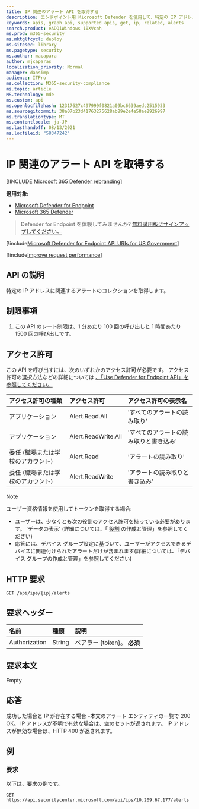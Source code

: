 ```yaml
---
title: IP 関連のアラート API を取得する
description: エンドポイント用 Microsoft Defender を使用して、特定の IP アドレスに関連するアラートのコレクションを取得する
keywords: apis, graph api, supported apis, get, ip, related, alerts
search.product: eADQiWindows 10XVcnh
ms.prod: m365-security
ms.mktglfcycl: deploy
ms.sitesec: library
ms.pagetype: security
ms.author: macapara
author: mjcaparas
localization_priority: Normal
manager: dansimp
audience: ITPro
ms.collection: M365-security-compliance
ms.topic: article
MS.technology: mde
ms.custom: api
ms.openlocfilehash: 12317627c497999f0821a09bc6639aedc2515933
ms.sourcegitcommit: 38a07b23d41763275628ab89e2e4e58ae2926997
ms.translationtype: MT
ms.contentlocale: ja-JP
ms.lasthandoff: 08/13/2021
ms.locfileid: "58347242"
---
```

# <a name="get-ip-related-alerts-api"></a>IP 関連のアラート API を取得する

[!INCLUDE [Microsoft 365 Defender rebranding](../../includes/microsoft-defender.md)]

**適用対象:**
- [Microsoft Defender for Endpoint](https://go.microsoft.com/fwlink/p/?linkid=2154037)
- [Microsoft 365 Defender](https://go.microsoft.com/fwlink/?linkid=2118804)

> Defender for Endpoint を体験してみませんか? [無料試用版にサインアップしてください。](https://signup.microsoft.com/create-account/signup?products=7f379fee-c4f9-4278-b0a1-e4c8c2fcdf7e&ru=https://aka.ms/MDEp2OpenTrial?ocid=docs-wdatp-exposedapis-abovefoldlink)

[!include[Microsoft Defender for Endpoint API URIs for US Government](../../includes/microsoft-defender-api-usgov.md)]

[!include[Improve request performance](../../includes/improve-request-performance.md)]

## <a name="api-description"></a>API の説明
特定の IP アドレスに関連するアラートのコレクションを取得します。


## <a name="limitations"></a>制限事項
1. この API のレート制限は、1 分あたり 100 回の呼び出しと 1 時間あたり 1500 回の呼び出しです。


## <a name="permissions"></a>アクセス許可

この API を呼び出すには、次のいずれかのアクセス許可が必要です。 アクセス許可の選択方法などの詳細については [、「Use Defender for Endpoint API」を参照してください。](apis-intro.md)

アクセス許可の種類|アクセス許可|アクセス許可の表示名
:---|:---|:---
アプリケーション|Alert.Read.All|'すべてのアラートの読み取り'
アプリケーション|Alert.ReadWrite.All|'すべてのアラートの読み取りと書き込み'
委任 (職場または学校のアカウント) | Alert.Read | 'アラートの読み取り'
委任 (職場または学校のアカウント) | Alert.ReadWrite | 'アラートの読み取りと書き込み'

> [!NOTE]
> ユーザー資格情報を使用してトークンを取得する場合:
>
> - ユーザーは、少なくとも次の役割のアクセス許可を持っている必要があります。 'データの表示' (詳細については、「 [役割](user-roles.md) の作成と管理」を参照してください)
>- 応答には、デバイス グループ設定に基づいて、ユーザーがアクセスできるデバイスに関連付けられたアラートだけが含まれます[](machine-groups.md)(詳細については、「デバイス グループの作成と管理」を参照してください)

## <a name="http-request"></a>HTTP 要求

```http
GET /api/ips/{ip}/alerts
```

## <a name="request-headers"></a>要求ヘッダー

名前|種類|説明
:---|:---|:---
Authorization | String | ベアラー {token}。 **必須**

## <a name="request-body"></a>要求本文

Empty

## <a name="response"></a>応答

成功した場合と IP が存在する場合 -[](alerts.md)本文のアラート エンティティの一覧で 200 OK。 IP アドレスが不明で有効な場合は、空のセットが返されます。
IP アドレスが無効な場合は、HTTP 400 が返されます。

## <a name="example"></a>例

### <a name="request"></a>要求

以下は、要求の例です。

```http
GET https://api.securitycenter.microsoft.com/api/ips/10.209.67.177/alerts
```
